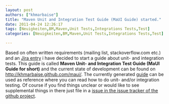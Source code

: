 ```yaml
---
layout: post
authors: ["khmarbaise"]
title: "Maven Unit and Integration Test Guide (MaUI Guide) started."
date: 2011-04-24 12:26:17
tags: [Neuigkeiten,BM,Maven,Unit Tests,Integrations Tests,Test]
categories: [Neuigkeiten,BM,Maven,Unit Tests,Integrations Tests,Test]

---
```

Based on often written requirements (mailing list, stackoverflow.com etc.) and an <a href="https://issues.apache.org/jira/browse/MNG-1563">Jira entry</a> i have decided to start a guide about unit- and integration tests. This guide is called <b>Maven Unit- and Integration Test Guide (MaUI Guide for short)</b> and the current state of development can be found on <a href="http://khmarbaise.github.com/maui/">http://khmarbaise.github.com/maui/</a>. The currently generated <a href="http://khmarbaise.github.com/maui/">guide</a> can be used as reference  where you can read how to do unit- and/or integration testing. Of course if you find things unclear or would like to see supplemental things in there just file in a <a href="https://github.com/khmarbaise/maui/issues">issue in the issue tracker of the github project</a>.
